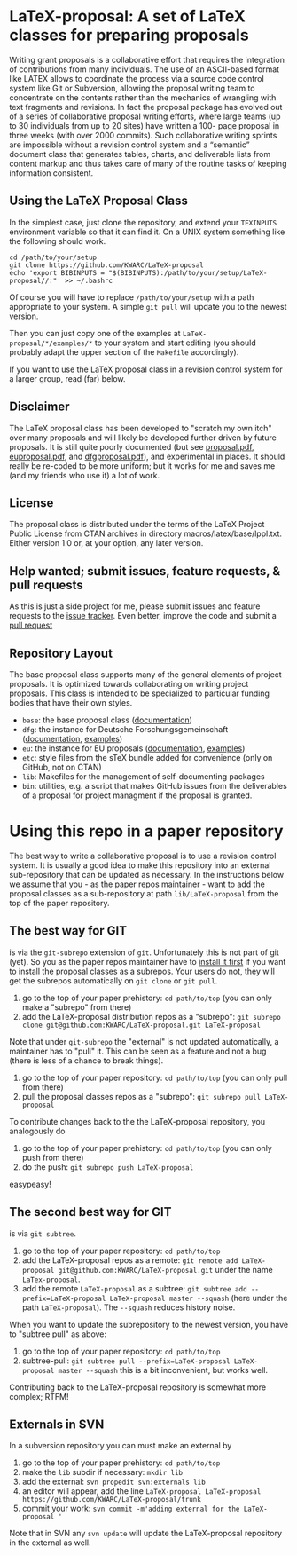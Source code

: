 # LaTeX-proposal:  A set of LaTeX classes for preparing proposals

Writing grant proposals is a collaborative effort that requires the integration of
contributions from many individuals. The use of an ASCII-based format like LATEX allows to
coordinate the process via a source code control system like Git or Subversion, allowing
the proposal writing team to concentrate on the contents rather than the mechanics of
wrangling with text fragments and revisions. In fact the proposal package has evolved out
of a series of collaborative proposal writing efforts, where large teams (up to 30
individuals from up to 20 sites) have written a 100- page proposal in three weeks (with
over 2000 commits). Such collaborative writing sprints are impossible without a revision
control system and a “semantic” document class that generates tables, charts, and
deliverable lists from content markup and thus takes care of many of the routine tasks of
keeping information consistent.

## Using the LaTeX Proposal Class

In the simplest case, just clone the repository, and extend your  ```TEXINPUTS```
environment variable so that it can find it. On a UNIX system something like the following
should work. 
```
cd /path/to/your/setup
git clone https://github.com/KWARC/LaTeX-proposal
echo 'export BIBINPUTS = "$(BIBINPUTS):/path/to/your/setup/LaTeX-proposal//:"' >> ~/.bashrc
```
Of course you will have to replace ```/path/to/your/setup``` with a path appropriate to
your system. A simple ```git pull``` will update you to the newest version.

Then you can just copy one of the examples at ```LaTeX-proposal/*/examples/*``` to your
system and start editing (you should probably adapt the upper section of the
```Makefile``` accordingly).

If you want to use the LaTeX proposal class in a revision control system for a larger
group, read (far) below.

## Disclaimer

The LaTeX proposal class has been developed to "scratch my own itch" over many proposals
and will likely be developed further driven by future proposals. It is still quite poorly
documented (but see [proposal.pdf](base/proposal.pdf),
[euproposal.pdf](eu/euproposal.pdf), and [dfgproposal.pdf](dfg/dfgproposal.pdf)), and
experimental in places. It should really be re-coded to be more uniform; but it works for
me and saves me (and my friends who use it) a lot of work.

## License

The proposal class is distributed under the terms of the LaTeX Project Public License from
CTAN archives in directory macros/latex/base/lppl.txt. Either version 1.0 or, at your
option, any later version.

## Help wanted; submit issues, feature requests, & pull requests

As this is just a side project for me, please submit issues and feature requests to the
[issue tracker](issues). Even better, improve the code and submit a
[pull request](https://help.github.com/articles/about-pull-requests/)

## Repository Layout

The base proposal class supports many of the general elements of project proposals. It is
optimized towards collaborating on writing project proposals. This class is intended to be
specialized to particular funding bodies that have their own styles.

* ```base```: the base proposal class ([documentation](https://github.com/KWARC/LaTeX-proposal/tree/master/base/proposal.pdf))
* ```dfg```: the instance for Deutsche Forschungsgemeinschaft ([documentation](https://github.com/KWARC/LaTeX-proposal/tree/master/dfg/dfgproposal.pdf), [examples](https://github.com/KWARC/LaTeX-proposal/tree/master/dfg/examples))
* ```eu```: the instance for EU proposals ([documentation](https://github.com/KWARC/LaTeX-proposal/tree/master/eu/euproposal.pdf), [examples](https://github.com/KWARC/LaTeX-proposal/tree/master/eu/examples))
* ```etc```: style files from the sTeX bundle added for convenience (only on GitHub, not on CTAN)
* ```lib```: Makefiles for the management of self-documenting packages
* ```bin```: utilities, e.g. a script that makes GitHub issues from the deliverables of a proposal for project managment if the proposal is granted. 


# Using this repo in a paper repository

The best way to write a collaborative proposal is to use a revision control system. It is
usually a good idea to make this repository into an external sub-repository that can be
updated as necessary. In the instructions below we assume that you - as the paper repos
maintainer - want to add the proposal classes as a sub-repository at path
```lib/LaTeX-proposal``` from the top of the paper repository.

## The best way for GIT

is via the ```git-subrepo``` extension of ```git```. Unfortunately this is not part of git
(yet). So you as the paper repos maintainer have to
[install it first](https://github.com/git-commands/git-subrepo#readme) if you want to
install the proposal classes as a subrepos. Your users do not, they will get the subrepos
automatically on ```git clone``` or ```git pull```.

1. go to the top of your paper prehistory: ```cd path/to/top``` (you can only make a
  "subrepo" from there) 
2. add the LaTeX-proposal distribution repos as a "subrepo": ```git subrepo clone git@github.com:KWARC/LaTeX-proposal.git LaTeX-proposal```

Note that under ```git-subrepo``` the "external" is not updated automatically, a
maintainer has to "pull" it. This can be seen as a feature and not a bug (there is less of
a chance to break things).

1. go to the top of your paper repository: ```cd path/to/top``` (you can only pull from there)
2. pull the proposal classes repos as a "subrepo": ```git subrepo pull LaTeX-proposal```

To contribute changes back to the the LaTeX-proposal  repository, you analogously do 

1. go to the top of your paper prehistory: ```cd path/to/top``` (you can only push from there)
2. do the push: ```git subrepo push LaTeX-proposal```

easypeasy!

## The second best way for GIT
is via ```git subtree```. 

1. go to the top of your paper repository: ```cd path/to/top```
2. add the LaTeX-proposal  repos as a remote: ```git remote add LaTeX-proposal
    git@github.com:KWARC/LaTeX-proposal.git``` under the name ```LaTex-proposal```.
3. add the remote ```LaTeX-proposal```  as a subtree: ```git subtree add --prefix=LaTeX-proposal LaTeX-proposal master --squash```
  (here under the path ```LaTeX-proposal```). The ```--squash``` reduces history noise. 

When you want to update the subrepository to the newest version, you have to "subtree
pull" as above: 

1. go to the top of your paper repository: ```cd path/to/top```
2. subtree-pull: ```git subtree pull --prefix=LaTeX-proposal LaTeX-proposal master --squash```
  this is a bit inconvenient, but works well.

Contributing back to the LaTeX-proposal  repository is somewhat more complex; RTFM!

## Externals in SVN
In a subversion repository you can must make an external by

1. go to the top of your paper prehistory: ```cd path/to/top```
2. make the ```lib``` subdir if necessary: ```mkdir lib```
3. add the external: ```svn propedit svn:externals lib```
4. an editor will appear, add the line ```LaTeX-proposal LaTeX-proposal https://github.com/KWARC/LaTeX-proposal/trunk```
5. commit your work: ```svn commit -m'adding external for the LaTeX-proposal '```

Note that in SVN any ```svn update``` will update the LaTeX-proposal repository in the
external as well.


